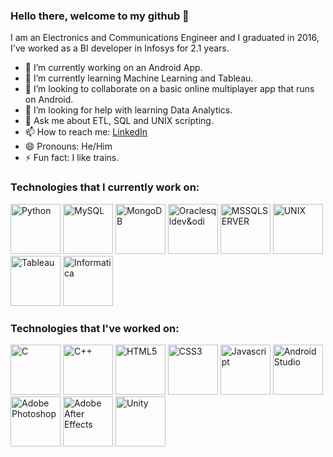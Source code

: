 ### Hello there, welcome to my github 👋

I am an Electronics and Communications Engineer and I graduated in 2016, I've worked as a BI developer in Infosys for 2.1 years.

- 🔭 I’m currently working on an Android App.
- 🌱 I’m currently learning Machine Learning and Tableau.
- 👯 I’m looking to collaborate on a basic online multiplayer app that runs on Android.
- 🤔 I’m looking for help with learning Data Analytics.
- 💬 Ask me about ETL, SQL and UNIX scripting.
- 📫 How to reach me: [LinkedIn](https://www.linkedin.com/in/moulikde/)
- 😄 Pronouns: He/Him
- ⚡ Fun fact: I like trains.

### **Technologies that I currently work on:**
<p>
<img src="https://cdn.worldvectorlogo.com/logos/python-5.svg" width="80" height="80" alt="Python">
<img src="https://cdn.worldvectorlogo.com/logos/mysql.svg" width="80" height="80" alt="MySQL">
<img src="https://cdn.worldvectorlogo.com/logos/mongodb.svg" width="80" height="80" alt="MongoDB">  
<img src="https://cdn.worldvectorlogo.com/logos/oracle-6.svg" width="80" height="80" alt="Oraclesqldev&odi">
<img src="https://cdn.worldvectorlogo.com/logos/microsoft-sql-server.svg" width="80" height="80" alt="MSSQLSERVER">  
<img src="http://www.deepanshugahlaut.com/wp-content/uploads/2014/10/Unix-OS-1300x975.png" width="80" height="80" alt="UNIX">  
<img src="https://cdn.worldvectorlogo.com/logos/tableau-software.svg" width="80" height="80" alt="Tableau">
<img src="https://i2.wp.com/zappysys.com/blog/wp-content/uploads/2018/05/informatica-powercenter-logo.png?resize=150%2C150&ssl=1" width="80" height="80" alt="Informatica">
</p>

### **Technologies that I've worked on:**
<p>
<img src="https://cdn.worldvectorlogo.com/logos/c-2975.svg" width="80" height="80" alt="C">
<img src="https://cdn.worldvectorlogo.com/logos/c.svg" width="80" height="80" alt="C++">
<img src="https://cdn.worldvectorlogo.com/logos/html5.svg" width="80" height="80" alt="HTML5">
<img src="https://cdn.worldvectorlogo.com/logos/css-5.svg" width="80" height="80" alt="CSS3">
<img src="https://cdn.worldvectorlogo.com/logos/javascript.svg" width="80" height="80" alt="Javascript">
<img src="https://i.ya-webdesign.com/images/android-studio-png.png" width="80" height="80" alt="Android Studio">
<img src="https://cdn.worldvectorlogo.com/logos/photoshop-cc.svg" width="80" height="80" alt="Adobe Photoshop">
<img src="https://cdn.worldvectorlogo.com/logos/after-effects-cc.svg" width="80" height="80" alt="Adobe After Effects">
<img src="https://cdn.worldvectorlogo.com/logos/unity-69.svg" width="80" height="80" alt="Unity">
</p>
